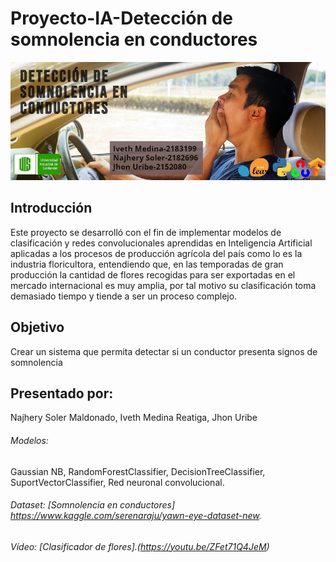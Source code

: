 # Proyecto-IA-Detección de somnolencia en conductores
![alt text](https://github.com/iveth1/Proyecto-IA/blob/main/somnolencia.jpg)
## Introducción
Este proyecto se desarrolló con el fin de implementar modelos de clasificación y redes convolucionales aprendidas en Inteligencia Artificial aplicadas a los procesos de producción agrícola del país como lo es la industria floricultora, entendiendo que, en las temporadas de gran producción la cantidad de flores recogidas para ser exportadas en el mercado internacional es muy amplia, por tal motivo su clasificación toma demasiado tiempo y tiende a ser un proceso complejo.
## Objetivo
Crear un sistema que permita detectar si un conductor presenta signos de somnolencia
## Presentado por:
 Najhery Soler Maldonado, Iveth Medina Reatiga, Jhon Uribe


###### Modelos:
Gaussian NB, RandomForestClassifier, DecisionTreeClassifier, SuportVectorClassifier, Red neuronal convolucional.
###### Dataset: [Somnolencia en conductores] https://www.kaggle.com/serenaraju/yawn-eye-dataset-new.
###### Vídeo: [Clasificador de flores].(https://youtu.be/ZFet71Q4JeM)

